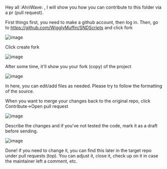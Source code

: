 Hey all :AhriWave: , I will show you how you can contribute to this folder via a pr (pull request).

First things first, you need to make a github account, then log in.
Then, go to https://github.com/WigglyMuffin/SNDScripts and click fork

![image](https://github.com/user-attachments/assets/823da9da-c6cc-42db-8691-b82d1393139c)

Click create fork

![image](https://github.com/user-attachments/assets/bb6ca756-1704-414e-aa2d-81d8665954d4)

After some time, it'll show you your fork (copy) of the project

![image](https://github.com/user-attachments/assets/22ff93d8-e3c6-44fc-aa37-4013c6edff8e)

In here, you can edit/add files as needed. Please try to follow the formatting of the source.

When you want to merge your changes back to the original repo, click Contribute->Open pull request

![image](https://github.com/user-attachments/assets/48d420c2-df1d-4dbe-be06-aa8713c67b18)

Describe the changes and if you've not tested the code, mark it as a draft before sending.

![image](https://github.com/user-attachments/assets/6593cf18-34ed-48aa-aefb-fe12d4c638f5)

Done! if you need to change it, you can find this later in the target repo under pull requests (top). You can adjust it, close it, check up on it in case the maintainer left a comment, etc.
